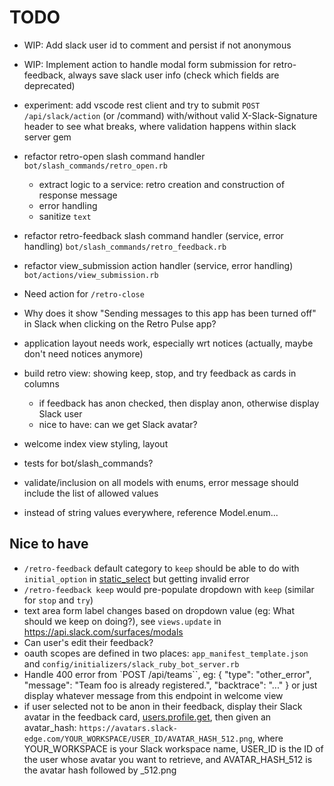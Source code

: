 # TODO

- WIP: Add slack user id to comment and persist if not anonymous
- WIP: Implement action to handle modal form submission for retro-feedback, always save slack user info (check which fields are deprecated)

- experiment: add vscode rest client and try to submit `POST /api/slack/action` (or /command) with/without valid X-Slack-Signature header to see what breaks, where validation happens within slack server gem

- refactor retro-open slash command handler `bot/slash_commands/retro_open.rb`
  - extract logic to a service: retro creation and construction of response message
  - error handling
  - sanitize `text`

- refactor retro-feedback slash command handler (service, error handling) `bot/slash_commands/retro_feedback.rb`
- refactor view_submission action handler (service, error handling) `bot/actions/view_submission.rb`

- Need action for `/retro-close`

- Why does it show "Sending messages to this app has been turned off" in Slack when clicking on the Retro Pulse app?

- application layout needs work, especially wrt notices (actually, maybe don't need notices anymore)
- build retro view: showing keep, stop, and try feedback as cards in columns
  - if feedback has anon checked, then display anon, otherwise display Slack user
  - nice to have: can we get Slack avatar?
- welcome index view styling, layout

- tests for bot/slash_commands?

- validate/inclusion on all models with enums, error message should include the list of allowed values
- instead of string values everywhere, reference Model.enum...

## Nice to have

- `/retro-feedback` default category to `keep` should be able to do with `initial_option` in [static_select](https://api.slack.com/reference/block-kit/block-elements#static_select) but getting invalid error
- `/retro-feedback keep` would pre-populate dropdown with `keep` (similar for `stop` and `try`)
- text area form label changes based on dropdown value (eg: What should we keep on doing?), see `views.update` in https://api.slack.com/surfaces/modals
- Can user's edit their feedback?
- oauth scopes are defined in two places: `app_manifest_template.json` and `config/initializers/slack_ruby_bot_server.rb`
- Handle 400 error from `POST /api/teams``, eg: { "type": "other_error", "message": "Team foo is already registered.", "backtrace": "..." } or just display whatever message from this endpoint in welcome view
- if user selected not to be anon in their feedback, display their Slack avatar in the feedback card, [users.profile.get](https://api.slack.com/methods/users.profile.get), then given an avatar_hash: `https://avatars.slack-edge.com/YOUR_WORKSPACE/USER_ID/AVATAR_HASH_512.png`, where YOUR_WORKSPACE is your Slack workspace name, USER_ID is the ID of the user whose avatar you want to retrieve, and AVATAR_HASH_512 is the avatar hash followed by _512.png

